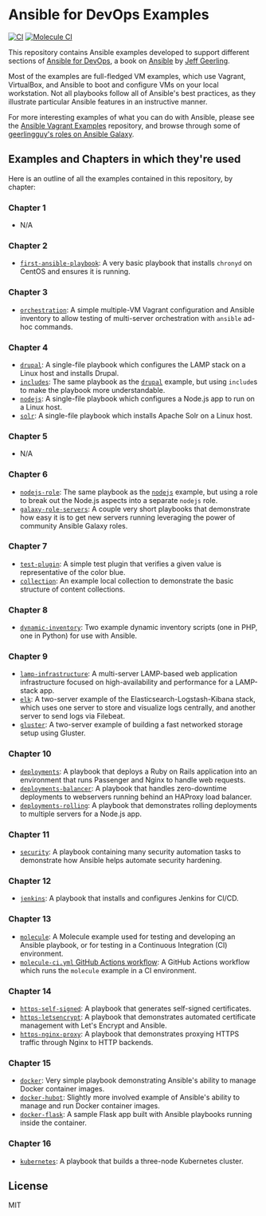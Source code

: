 # Ansible for DevOps Examples

[![CI](https://github.com/buluma/ansible-for-devops/workflows/CI/badge.svg?event=push)](https://github.com/buluma/ansible-for-devops/actions?query=workflow%3ACI) [![Molecule CI](https://github.com/buluma/ansible-for-devops/workflows/Molecule%20CI/badge.svg?event=push)](https://github.com/buluma/ansible-for-devops/actions?query=workflow%3A%22Molecule+CI%22)

This repository contains Ansible examples developed to support different sections of [Ansible for DevOps](https://www.ansiblefordevops.com/), a book on [Ansible](http://www.ansible.com/) by [Jeff Geerling](https://www.jeffgeerling.com/).

Most of the examples are full-fledged VM examples, which use Vagrant, VirtualBox, and Ansible to boot and configure VMs on your local workstation. Not all playbooks follow all of Ansible's best practices, as they illustrate particular Ansible features in an instructive manner.

For more interesting examples of what you can do with Ansible, please see the [Ansible Vagrant Examples](https://github.com/geerlingguy/ansible-vagrant-examples) repository, and browse through some of [geerlingguy's roles on Ansible Galaxy](https://galaxy.ansible.com/geerlingguy/).

## Examples and Chapters in which they're used

Here is an outline of all the examples contained in this repository, by chapter:

### Chapter 1

  - N/A

### Chapter 2

  - [`first-ansible-playbook`](first-ansible-playbook/): A very basic playbook that installs `chronyd` on CentOS and ensures it is running.

### Chapter 3

  - [`orchestration`](orchestration/): A simple multiple-VM Vagrant configuration and Ansible inventory to allow testing of multi-server orchestration with `ansible` ad-hoc commands.

### Chapter 4

  - [`drupal`](drupal/): A single-file playbook which configures the LAMP stack on a Linux host and installs Drupal.
  - [`includes`](includes/): The same playbook as the [`drupal`](drupal/) example, but using `include`s to make the playbook more understandable.
  - [`nodejs`](nodejs/): A single-file playbook which configures a Node.js app to run on a Linux host.
  - [`solr`](solr/): A single-file playbook which installs Apache Solr on a Linux host.

### Chapter 5

  - N/A

### Chapter 6

  - [`nodejs-role`](nodejs-role/): The same playbook as the [`nodejs`](nodejs/) example, but using a role to break out the Node.js aspects into a separate `nodejs` role.
  - [`galaxy-role-servers`](galaxy-role-servers/): A couple very short playbooks that demonstrate how easy it is to get new servers running leveraging the power of community Ansible Galaxy roles.

### Chapter 7

  - [`test-plugin`](test-plugin/): A simple test plugin that verifies a given value is representative of the color blue.
  - [`collection`](collection/): An example local collection to demonstrate the basic structure of content collections.

### Chapter 8

  - [`dynamic-inventory`](dynamic-inventory/): Two example dynamic inventory scripts (one in PHP, one in Python) for use with Ansible.

### Chapter 9

  - [`lamp-infrastructure`](lamp-infrastructure/): A multi-server LAMP-based web application infrastructure focused on high-availability and performance for a LAMP-stack app.
  - [`elk`](elk/): A two-server example of the Elasticsearch-Logstash-Kibana stack, which uses one server to store and visualize logs centrally, and another server to send logs via Filebeat.
  - [`gluster`](gluster/): A two-server example of building a fast networked storage setup using Gluster.

### Chapter 10

  - [`deployments`](deployments/): A playbook that deploys a Ruby on Rails application into an environment that runs Passenger and Nginx to handle web requests.
  - [`deployments-balancer`](deployments-balancer/): A playbook that handles zero-downtime deployments to webservers running behind an HAProxy load balancer.
  - [`deployments-rolling`](deployments-rolling/): A playbook that demonstrates rolling deployments to multiple servers for a Node.js app.

### Chapter 11

  - [`security`](security/): A playbook containing many security automation tasks to demonstrate how Ansible helps automate security hardening.

### Chapter 12

  - [`jenkins`](jenkins/): A playbook that installs and configures Jenkins for CI/CD.

### Chapter 13

  - [`molecule`](molecule/): A Molecule example used for testing and developing an Ansible playbook, or for testing in a Continuous Integration (CI) environment.
  - [`molecule-ci.yml` GitHub Actions workflow](.github/workflows/molecule-ci.yml): A GitHub Actions workflow which runs the `molecule` example in a CI environment.

### Chapter 14

  - [`https-self-signed`](https-self-signed/): A playbook that generates self-signed certificates.
  - [`https-letsencrypt`](https-letsencrypt/): A playbook that demonstrates automated certificate management with Let's Encrypt and Ansible.
  - [`https-nginx-proxy`](https-nginx-proxy/): A playbook that demonstrates proxying HTTPS traffic through Nginx to HTTP backends.

### Chapter 15

  - [`docker`](docker/): Very simple playbook demonstrating Ansible's ability to manage Docker container images.
  - [`docker-hubot`](docker-hubot/): Slightly more involved example of Ansible's ability to manage and run Docker container images.
  - [`docker-flask`](docker-flask/): A sample Flask app built with Ansible playbooks running inside the container.

### Chapter 16

  - [`kubernetes`](kubernetes/): A playbook that builds a three-node Kubernetes cluster.

## License

MIT
